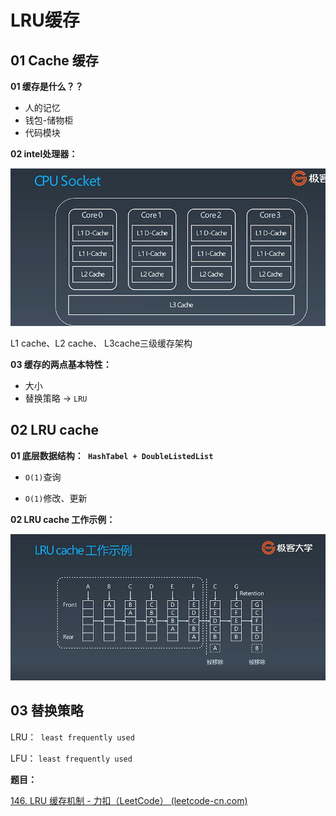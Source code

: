 # LRU缓存



## 01 Cache 缓存

**01 缓存是什么？？**

- 人的记忆
- 钱包-储物柜
- 代码模块



**02 intel处理器：**

![image-20211030154009486](LRU缓存.assets/image-20211030154009486.png)

L1 cache、L2 cache、 L3cache三级缓存架构



**03 缓存的两点基本特性：**

- 大小
- 替换策略 -> `LRU`



## 02 LRU cache

**01 底层数据结构：` HashTabel + DoubleListedList`**

- `O(1)`查询

- `O(1)`修改、更新



**02 LRU cache 工作示例：**

![image-20211030154544519](LRU缓存.assets/image-20211030154544519.png)



## 03 替换策略

LRU：` least frequently used`

LFU： `least frequently used`



**题目：**

[146. LRU 缓存机制 - 力扣（LeetCode） (leetcode-cn.com)](https://leetcode-cn.com/problems/lru-cache/)



